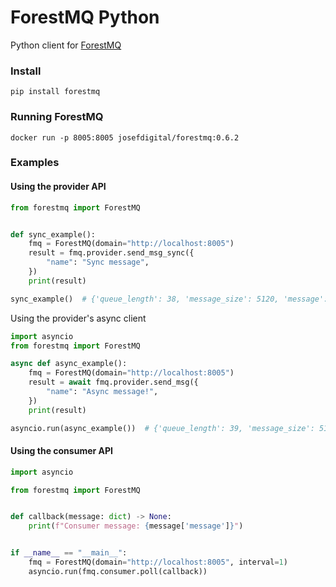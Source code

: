 # ForestMQ Python

Python client for [ForestMQ](https://github.com/josefdigital/forestmq)


### Install
```
pip install forestmq
```

### Running ForestMQ
```
docker run -p 8005:8005 josefdigital/forestmq:0.6.2
```

### Examples
#### Using the provider API
```python
from forestmq import ForestMQ


def sync_example():
    fmq = ForestMQ(domain="http://localhost:8005")
    result = fmq.provider.send_msg_sync({
        "name": "Sync message",
    })
    print(result)

sync_example()  # {'queue_length': 38, 'message_size': 5120, 'message': {'name': 'Sync message'}}
```

Using the provider's async client
```python
import asyncio
from forestmq import ForestMQ

async def async_example():
    fmq = ForestMQ(domain="http://localhost:8005")
    result = await fmq.provider.send_msg({
        "name": "Async message!",
    })
    print(result)

asyncio.run(async_example())  # {'queue_length': 39, 'message_size': 5120, 'message': {'name': 'Async message!'}}
```
#### Using the consumer API
```python
import asyncio

from forestmq import ForestMQ


def callback(message: dict) -> None:
    print(f"Consumer message: {message['message']}")


if __name__ == "__main__":
    fmq = ForestMQ(domain="http://localhost:8005", interval=1)
    asyncio.run(fmq.consumer.poll(callback))

```


